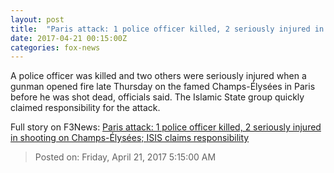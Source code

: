 ```yaml
---
layout: post
title:  "Paris attack: 1 police officer killed, 2 seriously injured in shooting on Champs-Élysées‬‬; ISIS claims responsibility"
date: 2017-04-21 00:15:00Z
categories: fox-news
---
```


A police officer was killed and two others were seriously injured when a gunman opened fire late Thursday on the famed Champs-Élysées in Paris before he was shot dead, officials said. The Islamic State group quickly claimed responsibility for the attack.


Full story on F3News: [Paris attack: 1 police officer killed, 2 seriously injured in shooting on Champs-Élysées‬‬; ISIS claims responsibility](http://www.f3nws.com/n/XrqJqF)

> Posted on: Friday, April 21, 2017 5:15:00 AM

